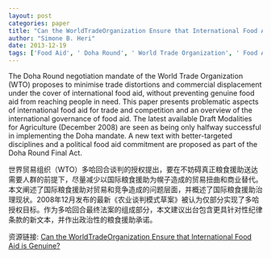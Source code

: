 ```yaml
---
layout: post
categories: paper
title: "Can the WorldTradeOrganization Ensure that International Food Aid is Genuine?"
author: "Simone B. Heri"
date: 2013-12-19
tags: ['Food Aid', ' Doha Round', ' World Trade Organization', ' Food Aid Convention']
---
```


The Doha Round negotiation mandate of the World Trade Organization (WTO) proposes to minimise trade distortions and commercial displacement under the cover of international food aid, without preventing genuine food aid from reaching people in need. This paper presents problematic aspects of international food aid for trade and competition and an overview of the international governance of food aid. The latest available Draft Modalities for Agriculture (December 2008) are seen as being only halfway successful in implementing the Doha mandate. A new text with better-targeted disciplines and a political food aid commitment are proposed as part of the Doha Round Final Act.

世界贸易组织（WTO）多哈回合谈判的授权提出，要在不妨碍真正粮食援助送达需要人群的前提下，尽量减少以国际粮食援助为幌子造成的贸易扭曲和商业替代。本文阐述了国际粮食援助对贸易和竞争造成的问题层面，并概述了国际粮食援助治理现状。2008年12月发布的最新《农业谈判模式草案》被认为仅部分实现了多哈授权目标。作为多哈回合最终法案的组成部分，本文建议出台包含更具针对性纪律条款的新文本，并作出政治性的粮食援助承诺。

资源链接: [Can the WorldTradeOrganization Ensure that International Food Aid is Genuine?](https://papers.ssrn.com/sol3/papers.cfm?abstract_id=2369724)
